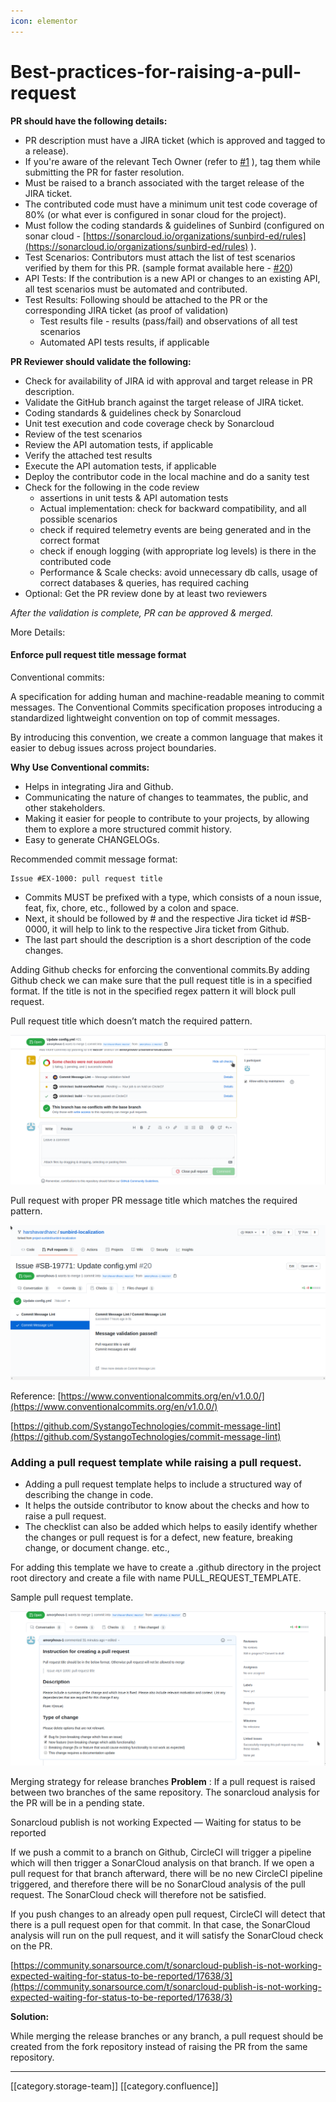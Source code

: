 ```yaml
---
icon: elementor
---
```


# Best-practices-for-raising-a-pull-request

**PR should have the following details:**

* PR description must have a JIRA ticket (which is approved and tagged to a release).
* If you're aware of the relevant Tech Owner (refer to [#1](https://github.com/project-sunbird/sunbird-community/discussions/1) ), tag them while submitting the PR for faster resolution.
* Must be raised to a branch associated with the target release of the JIRA ticket.
* The contributed code must have a minimum unit test code coverage of 80% (or what ever is configured in sonar cloud for the project).
* Must follow the coding standards & guidelines of Sunbird (configured on sonar cloud - [https://sonarcloud.io/organizations/sunbird-ed/rules](https://sonarcloud.io/organizations/sunbird-ed/rules) ).
* Test Scenarios: Contributors must attach the list of test scenarios verified by them for this PR. (sample format available here - [#20](https://github.com/project-sunbird/sunbird-community/discussions/20))
* API Tests: If the contribution is a new API or changes to an existing API, all test scenarios must be automated and contributed.
* Test Results: Following should be attached to the PR or the corresponding JIRA ticket (as proof of validation)
  * Test results file - results (pass/fail) and observations of all test scenarios
  * Automated API tests results, if applicable

**PR Reviewer should validate the following:**

* Check for availability of JIRA id with approval and target release in PR description.
* Validate the GitHub branch against the target release of JIRA ticket.
* Coding standards & guidelines check by Sonarcloud
* Unit test execution and code coverage check by Sonarcloud
* Review of the test scenarios
* Review the API automation tests, if applicable
* Verify the attached test results
* Execute the API automation tests, if applicable
* Deploy the contributor code in the local machine and do a sanity test
* Check for the following in the code review
  * assertions in unit tests & API automation tests
  * Actual implementation: check for backward compatibility, and all possible scenarios
  * check if required telemetry events are being generated and in the correct format
  * check if enough logging (with appropriate log levels) is there in the contributed code
  * Performance & Scale checks: avoid unnecessary db calls, usage of correct databases & queries, has required caching
* Optional: Get the PR review done by at least two reviewers

_After the validation is complete, PR can be approved & merged._

More Details:

#### Enforce pull request title message format

Conventional commits:

A specification for adding human and machine-readable meaning to commit messages. The Conventional Commits specification proposes introducing a standardized lightweight convention on top of commit messages.

By introducing this convention, we create a common language that makes it easier to debug issues across project boundaries.

**Why Use Conventional commits:**

* Helps in integrating Jira and Github.
* Communicating the nature of changes to teammates, the public, and other stakeholders.
* Making it easier for people to contribute to your projects, by allowing them to explore a more structured commit history.
* Easy to generate CHANGELOGs.

Recommended commit message format:

```
Issue #EX-1000: pull request title
```

* Commits MUST be prefixed with a type, which consists of a noun issue, feat, fix, chore, etc., followed by a colon and space.
* Next, it should be followed by # and the respective Jira ticket id #SB-0000, it will help to link to the respective Jira ticket from Github.
* The last part should the description is a short description of the code changes.

Adding Github checks for enforcing the conventional commits.By adding Github check we can make sure that the pull request title is in a specified format. If the title is not in the specified regex pattern it will block pull request.

Pull request title which doesn’t match the required pattern.

![](../../../../.gitbook/assets/image-20200810-142625.png)

Pull request with proper PR message title which matches the required pattern.

![](../../../../.gitbook/assets/image-20200810-142120.png)

Reference: [https://www.conventionalcommits.org/en/v1.0.0/](https://www.conventionalcommits.org/en/v1.0.0/)

[https://github.com/SystangoTechnologies/commit-message-lint](https://github.com/SystangoTechnologies/commit-message-lint)

### Adding a pull request template while raising a pull request.

* Adding a pull request template helps to include a structured way of describing the change in code.
* It helps the outside contributor to know about the checks and how to raise a pull request.
* The checklist can also be added which helps to easily identify whether the changes or pull request is for a defect, new feature, breaking change, or document change. etc.,

For adding this template we have to create a .github directory in the project root directory and create a file with name PULL\_REQUEST\_TEMPLATE.

Sample pull request template.

![](../../../../.gitbook/assets/image-20200810-145549.png)

Merging strategy for release branches **Problem** : If a pull request is raised between two branches of the same repository. The sonarcloud analysis for the PR will be in a pending state.

Sonarcloud publish is not working Expected — Waiting for status to be reported

If we push a commit to a branch on Github, CircleCI will trigger a pipeline which will then trigger a SonarCloud analysis on that branch. If we open a pull request for that branch afterward, there will be no new CircleCI pipeline triggered, and therefore there will be no SonarCloud analysis of the pull request. The SonarCloud check will therefore not be satisfied.

If you push changes to an already open pull request, CircleCI will detect that there is a pull request open for that commit. In that case, the SonarCloud analysis will run on the pull request, and it will satisfy the SonarCloud check on the PR.

[https://community.sonarsource.com/t/sonarcloud-publish-is-not-working-expected-waiting-for-status-to-be-reported/17638/3](https://community.sonarsource.com/t/sonarcloud-publish-is-not-working-expected-waiting-for-status-to-be-reported/17638/3)

**Solution:**

While merging the release branches or any branch, a pull request should be created from the fork repository instead of raising the PR from the same repository.

***

\[\[category.storage-team]] \[\[category.confluence]]
